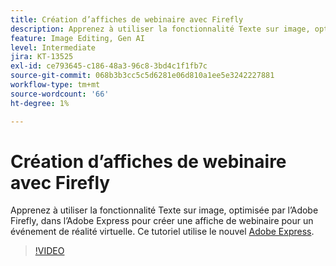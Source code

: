 ```yaml
---
title: Création d’affiches de webinaire avec Firefly
description: Apprenez à utiliser la fonctionnalité Texte sur image, optimisée par l’Adobe Firefly, dans l’Adobe Express pour créer une affiche de webinaire pour un événement de réalité virtuelle
feature: Image Editing, Gen AI
level: Intermediate
jira: KT-13525
exl-id: ce793645-c186-48a3-96c8-3bd4c1f1fb7c
source-git-commit: 068b3b3cc5c5d6281e06d810a1ee5e3242227881
workflow-type: tm+mt
source-wordcount: '66'
ht-degree: 1%

---
```


# Création d’affiches de webinaire avec Firefly

Apprenez à utiliser la fonctionnalité Texte sur image, optimisée par l’Adobe Firefly, dans l’Adobe Express pour créer une affiche de webinaire pour un événement de réalité virtuelle. Ce tutoriel utilise le nouvel [Adobe Express](https://www.adobe.com/express/).

>[!VIDEO](https://video.tv.adobe.com/v/3446865?quality=12&learn=on&hidetitle=true&captions=fre_fr)
